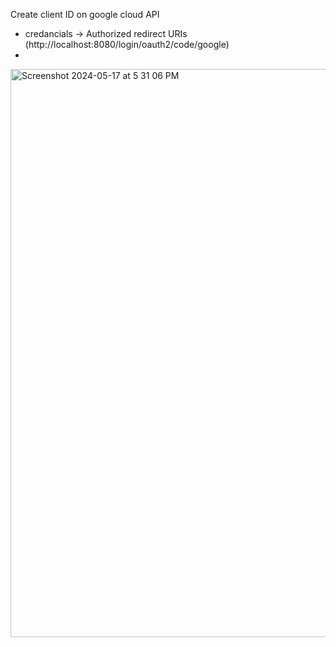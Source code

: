 Create client ID on google cloud API
- credancials -> Authorized redirect URIs (http://localhost:8080/login/oauth2/code/google)
- 
<img width="909" alt="Screenshot 2024-05-17 at 5 31 06 PM" src="https://github.com/DipaliAmbaliya/googleOauth2/assets/108787914/ffe89f81-c0f9-46ae-ae21-1d7f50276b86">
